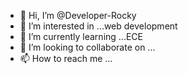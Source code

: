 - 👋 Hi, I’m @Developer-Rocky
- 👀 I’m interested in ...web development 
- 🌱 I’m currently learning ...ECE
- 💞️ I’m looking to collaborate on ...
- 📫 How to reach me ...

<!---
Developer-Rocky/Developer-Rocky is a ✨ special ✨ repository because its `README.md` (this file) appears on your GitHub profile.
You can click the Preview link to take a look at your changes.
--->
